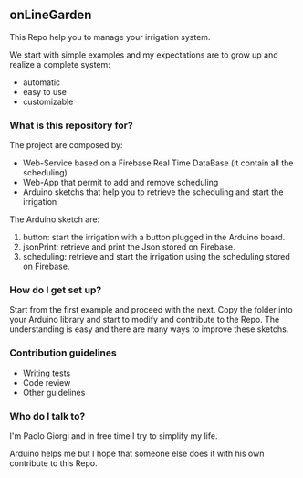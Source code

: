## onLineGarden ##


This Repo help you to manage your irrigation system.

We start with simple examples and my expectations are to grow up and realize a complete system:

* automatic
* easy to use
* customizable

### What is this repository for? ###

The project are composed by:

* Web-Service based on a Firebase Real Time DataBase (it contain all the scheduling)
* Web-App that permit to add and remove scheduling
* Arduino sketchs that help you to retrieve the scheduling and start the irrigation

The Arduino sketch are:

1. button: start the irrigation with a button plugged in the Arduino board.
2. jsonPrint: retrieve and print the Json stored on Firebase.
3. scheduling: retrieve and start the irrigation using the scheduling stored on Firebase.

### How do I get set up? ###

Start from the first example and proceed with the next.
Copy the folder into your Arduino library and start to modify and contribute to the Repo.
The understanding is easy and there are many ways to improve these sketchs.

### Contribution guidelines ###

* Writing tests
* Code review
* Other guidelines

### Who do I talk to? ###

I'm Paolo Giorgi and in free time I try to simplify my life.

Arduino helps me but I hope that someone else does it with his own contribute to this Repo.
